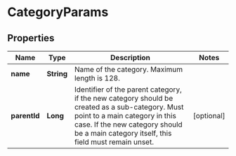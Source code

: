 
# CategoryParams

## Properties
Name | Type | Description | Notes
------------ | ------------- | ------------- | -------------
**name** | **String** | Name of the category. Maximum length is 128. | 
**parentId** | **Long** | Identifier of the parent category, if the new category should be created as a sub-category. Must point to a main category in this case. If the new category should be a main category itself, this field must remain unset. |  [optional]




